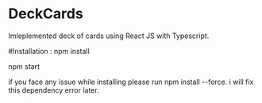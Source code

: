 # DeckCards
Imleplemented deck of cards using React JS with Typescript.


#Installation :
npm install 

npm start

if you face any issue while installing please run npm install --force. i will fix this dependency error later. 

